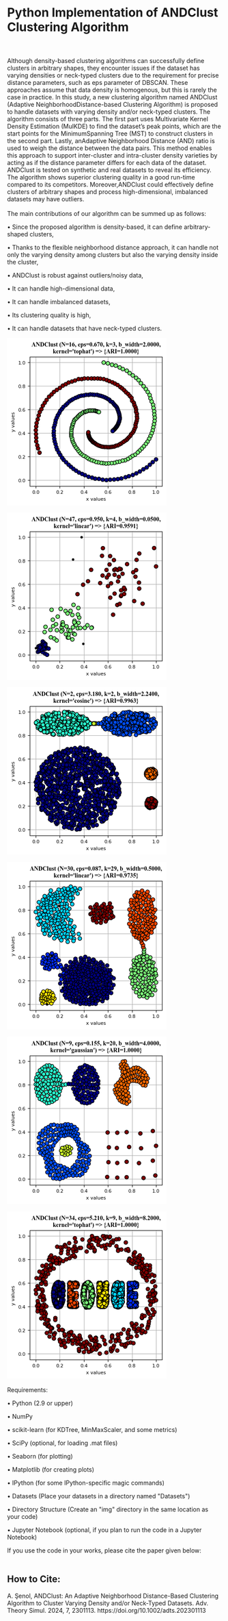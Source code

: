 <h1>Python Implementation of ANDClust Clustering Algorithm</h1>
<br><br>
Although density-based clustering algorithms can successfully define clusters in arbitrary shapes, they encounter issues if the dataset has varying densities or neck-typed clusters due to the requirement for precise distance parameters, such as eps parameter of DBSCAN. These approaches assume that data density is homogenous, but this is rarely the case in practice. In this study, a new clustering algorithm named ANDClust (Adaptive NeighborhoodDistance-based Clustering Algorithm) is proposed to handle datasets with varying density and/or neck-typed clusters. The algorithm consists of three parts. The first part uses Multivariate Kernel Density Estimation (MulKDE) to find the dataset’s peak points, which are the start points for the MinimumSpanning Tree (MST) to construct clusters in the second part. Lastly, anAdaptive Neighborhood Distance (AND) ratio is used to weigh the distance between the data pairs. This method enables this approach to support inter-cluster and intra-cluster density varieties by acting as if the distance parameter differs for each data of the dataset. ANDClust is tested on synthetic and real datasets to reveal its efficiency. The algorithm shows superior clustering quality in a good run-time compared to its competitors. Moreover,ANDClust could effectively define clusters of arbitrary shapes and process high-dimensional, imbalanced datasets may have outliers.<br>
<br>
The main contributions of our algorithm can be summed up as follows:

• Since the proposed algorithm is density-based, it can define arbitrary-shaped clusters, 

• Thanks to the flexible neighborhood distance approach, it can handle not only the varying density among clusters but also the varying density inside the cluster,

• ANDClust is robust against outliers/noisy data,

• It can handle high-dimensional data,

• It can handle imbalanced datasets,

• Its clustering quality is high,

• It can handle datasets that have neck-typed clusters.


![Micro-Clusters](img/1_ThreeSpirals__ARI.png) 

![Micro-Clusters](img/2_varyingdensity__ARI.png) 

![Micro-Clusters](img/3_cure-t1-2000n-2D__ARI.png) 

![Macro-Clusters](img/4_aggregation__ARI.png)

![Micro-Clusters](img/5_DS1__ARI.png) 

![Macro-Clusters](img/6_DS3__ARI.png)

Requirements:

• Python (2.9 or upper)

• NumPy

• scikit-learn (for KDTree, MinMaxScaler, and some metrics)

• SciPy (optional, for loading .mat files)

• Seaborn (for plotting)

• Matplotlib (for creating plots)

• IPython (for some IPython-specific magic commands)

• Datasets (Place your datasets in a directory named "Datasets")

• Directory Structure (Create an "img" directory in the same location as your code)

• Jupyter Notebook (optional, if you plan to run the code in a Jupyter Notebook)

If you use the code in your works, please cite the paper given below:
<br><br>
<h2>How to Cite:</h2>
A. Şenol, ANDClust: An Adaptive Neighborhood Distance-Based Clustering Algorithm to Cluster Varying Density and/or Neck-Typed Datasets. Adv. Theory Simul. 2024, 7, 2301113. https://doi.org/10.1002/adts.202301113
